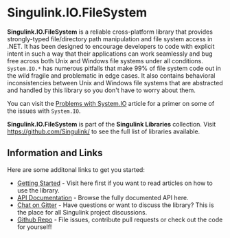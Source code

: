 # Singulink.IO.FileSystem

**Singulink.IO.FileSystem** is a reliable cross-platform library that provides strongly-typed file/directory path manipulation and file system access in .NET. It has been designed to encourage developers to code with explicit intent in such a way that their applications can work seamlessly and bug free across both Unix and Windows file systems under all conditions. `System.IO.*` has numerous pitfalls that make 99% of file system code out in the wild fragile and problematic in edge cases. It also contains behavioral inconsistencies between Unix and Windows file systems that are abstracted and handled by this library so you don't have to worry about them.

You can visit the [Problems with System.IO](articles/problems-with-system-io.md) article for a primer on some of the issues with `System.IO`.

**Singulink.IO.FileSystem** is part of the **Singulink Libraries** collection. Visit https://github.com/Singulink/ to see the full list of libraries available.

## Information and Links

Here are some additonal links to get you started:

- [Getting Started](articles/getting-started.md) - Visit here first if you want to read articles on how to use the library.
- [API Documentation](api/index.md) - Browse the fully documented API here.
- [Chat on Gitter](https://gitter.im/Singulink/community) - Have questions or want to discuss the library? This is the place for all Singulink project discussions.
- [Github Repo](https://github.com/Singulink/Singulink.IO.FileSystem) - File issues, contribute pull requests or check out the code for yourself!